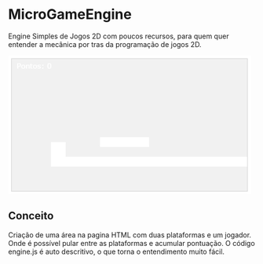 # MicroGameEngine
Engine Simples de Jogos 2D com poucos recursos, para quem quer entender a mecânica por tras da programação de jogos 2D.

<a href="https://tiagohucs.github.io/mge/"><img marging="50" src="imagem.png"></a>

<h2>Conceito</h2>

Criação de uma área na pagina HTML com duas plataformas e um jogador. Onde é possível pular entre as plataformas e acumular pontuação.
O código engine.js é auto descritivo, o que torna o entendimento muito fácil.
